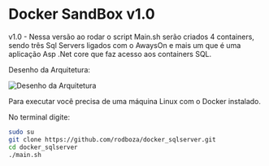 ﻿# Docker SandBox v1.0


v1.0 - Nessa versão ao rodar o script Main.sh serão criados 4 containers, sendo três Sql Servers ligados com o AwaysOn e mais um que é uma aplicação Asp .Net core que faz acesso aos containers SQL.

Desenho da Arquitetura: <p>
![Desenho da Arquitetura](https://raw.githubusercontent.com/rodboza/docker_sqlserver/v1.0/arquitetura.png)


Para executar você precisa de uma máquina Linux com o Docker instalado.

No terminal digite:

``` sh
sudo su
git clone https://github.com/rodboza/docker_sqlserver.git
cd docker_sqlserver
./main.sh
```

